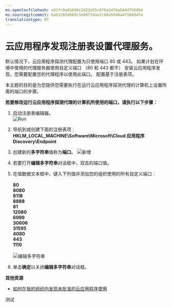 ```yaml
---
ms.openlocfilehash: e91fc9a01698c2d22e55c0f6a24f6a54dd756d6d
ms.sourcegitcommit: bab1265d669c3e6871daa7cb8a5640a47104947a
translationtype: MT
---
```

<properties 
    pageTitle="云应用程序发现注册表设置代理服务。" 
    description="本主题的目的是为您提供您需要执行在运行云应用程序探测代理的计算机上设置所需的端口的步骤。" 
    services="active-directory" 
    documentationCenter="" 
    authors="markusvi" 
    manager="swadhwa" 
    editor="lisatoft"/>

<tags 
    ms.service="active-directory" 
    ms.workload="identity" 
    ms.tgt_pltfrm="na" 
    ms.devlang="na" 
    ms.topic="article" 
    ms.date="07/23/2015" 
    ms.author="markusvi"/>

# 云应用程序发现注册表设置代理服务。

默认情况下，云应用程序探测代理配置为只使用端口 80 或 443。 如果计划在环境中使用的代理服务器使用自定义端口 （80 和 443 都不） 安装云应用程序发现，您需要配置您的代理程序以使用此端口。 配置基于注册表项。


本主题的目的是为您提供您需要执行在运行云应用程序探测代理的计算机上设置所需的端口的步骤。



**若要修改运行云应用程序探测代理的计算机所使用的端口，请执行以下步骤︰**


1. 启动注册表编辑器。 <br> ![Run](./media/active-directory-cloudappdiscovery-registry-settings-for-proxy-services/proxy01.png)

2. 导航到或创建下面的注册表项︰ <br> **HKLM_LOCAL_MACHINE\Software\Microsoft\Cloud 应用程序 Discovery\Endpoint** 

3. 创建新的**多字符串**值称为**端口**。 ![新增](./media/active-directory-cloudappdiscovery-registry-settings-for-proxy-services/proxy02.png)

4. 若要打开**编辑多字符串**对话框中，双击的端口值。


5. 在值数据文本框中，键入下列值并添加您的组织使用的所有自定义端口︰ <br><br>
**80** <br>
**8080** <br>
**8118** <br>
**8888** <br>
**81** <br>
**12080** <br>
**6999** <br>
**30606** <br>
**31595** <br>
**4080** <br>
**443** <br>
**1110** <br><br>
![编辑多字符串](./media/active-directory-cloudappdiscovery-registry-settings-for-proxy-services/proxy03.png)

6. 单击**确定**以关闭**编辑多字符串**对话框。



**其他资源**


* [如何在我的组织内发现未批准的云应用程序使用](active-directory-cloudappdiscovery-whatis.md) 



测试
